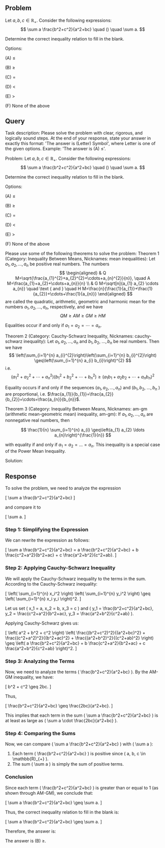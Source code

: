 ## Problem

Let $a, b, c \in \mathbb{R}_{+}$. Consider the following expressions:
$$
\sum a \frac{b^2+c^2}{a^2+bc} \quad () \quad  \sum a.
$$

Determine the correct inequality relation to fill in the blank.

Options:

(A) $\leq$ 

(B) $\geq$

(C) $=$ 

(D) $<$

(E) $>$

(F) None of the above

## Query

Task description: Please solve the problem with clear, rigorous, and logically sound steps. At the end of your response, state your answer in exactly this format: 'The answer is (Letter) Symbol', where Letter is one of the given options. Example: 'The answer is (A) $\leq$'.

Problem: Let $a, b, c \in \mathbb{R}_{+}$. Consider the following expressions:
$$
\sum a \frac{b^2+c^2}{a^2+bc} \quad () \quad  \sum a.
$$

Determine the correct inequality relation to fill in the blank.

Options:

(A) $\leq$ 

(B) $\geq$

(C) $=$ 

(D) $<$

(E) $>$

(F) None of the above

Please use some of the following theorems to solve the problem:
Theorem 1 (Category: Inequality Between Means, Nicknames: mean inequalities): Let $a_{1}, a_{2}, \ldots, a_{n}$ be positive real numbers. The numbers
$$
\begin{aligned}
& Q M=\sqrt{\frac{a_{1}^{2}+a_{2}^{2}+\cdots+a_{n}^{2}}{n}}, \quad A M=\frac{a_{1}+a_{2}+\cdots+a_{n}}{n} \\
& G M=\sqrt[n]{a_{1} a_{2} \cdots a_{n}} \quad \text { and } \quad H M=\frac{n}{\frac{1}{a_{1}}+\frac{1}{a_{2}}+\cdots+\frac{1}{a_{n}}}
\end{aligned}
$$
are called the quadratic, arithmetic, geometric and harmonic mean for the numbers $a_{1}, a_{2}, \ldots, a_{n}$, respectively, and we have
$$
Q M \geq A M \geq G M \geq H M
$$

Equalities occur if and only if $a_{1}=a_{2}=\cdots=a_{n}$.

Theorem 2 (Category: Cauchy-Schwarz Inequality, Nicknames: cauchy-schwarz inequality): Let $a_{1}, a_{2}, \ldots, a_{n}$ and $b_{1}, b_{2}$, $\ldots, b_{n}$ be real numbers. Then we have
$$
\left(\sum_{i=1}^{n} a_{i}^{2}\right)\left(\sum_{i=1}^{n} b_{i}^{2}\right) \geq\left(\sum_{i=1}^{n} a_{i} b_{i}\right)^{2}
$$
i.e.
$$
\left(a_{1}^{2}+a_{2}^{2}+\cdots+a_{n}^{2}\right)\left(b_{1}^{2}+b_{2}^{2}+\cdots+b_{n}^{2}\right) \geq\left(a_{1} b_{1}+a_{2} b_{2}+\cdots+a_{n} b_{n}\right)^{2}
$$

Equality occurs if and only if the sequences $\left(a_{1}, a_{2}, \ldots, a_{n}\right)$ and $\left(b_{1}, b_{2}\right.$, $\ldots, b_{n}$ ) are proportional, i.e. $\frac{a_{1}}{b_{1}}=\frac{a_{2}}{b_{2}}=\cdots=\frac{a_{n}}{b_{n}}$.

Theorem 3 (Category: Inequality Between Means, Nicknames: am-gm (arithmetic mean-geometric mean) inequality, am-gm): If $a_{1}, a_{2}, \ldots, a_{n}$ are nonnegative real numbers, then

$$
\frac{1}{n} \sum_{i=1}^{n} a_{i} \geq\left(a_{1} a_{2} \ldots a_{n}\right)^{\frac{1}{n}}
$$

with equality if and only if $a_{1}=a_{2}=\ldots=a_{n}$. This inequality is a special case of the Power Mean Inequality.

Solution:

## Response

To solve the problem, we need to analyze the expression 

\[
\sum a \frac{b^2+c^2}{a^2+bc}
\]

and compare it to 

\[
\sum a.
\]

### Step 1: Simplifying the Expression

We can rewrite the expression as follows:

\[
\sum a \frac{b^2+c^2}{a^2+bc} = a \frac{b^2+c^2}{a^2+bc} + b \frac{c^2+a^2}{b^2+ac} + c \frac{a^2+b^2}{c^2+ab}.
\]

### Step 2: Applying Cauchy-Schwarz Inequality

We will apply the Cauchy-Schwarz inequality to the terms in the sum. According to the Cauchy-Schwarz inequality:

\[
\left( \sum_{i=1}^{n} x_i^2 \right) \left( \sum_{i=1}^{n} y_i^2 \right) \geq \left( \sum_{i=1}^{n} x_i y_i \right)^2.
\]

Let us set \( x_1 = a, x_2 = b, x_3 = c \) and \( y_1 = \frac{b^2+c^2}{a^2+bc}, y_2 = \frac{c^2+a^2}{b^2+ac}, y_3 = \frac{a^2+b^2}{c^2+ab} \).

Applying Cauchy-Schwarz gives us:

\[
\left( a^2 + b^2 + c^2 \right) \left( \frac{(b^2+c^2)^2}{(a^2+bc)^2} + \frac{(c^2+a^2)^2}{(b^2+ac)^2} + \frac{(a^2+b^2)^2}{(c^2+ab)^2} \right) \geq \left( a \frac{b^2+c^2}{a^2+bc} + b \frac{c^2+a^2}{b^2+ac} + c \frac{a^2+b^2}{c^2+ab} \right)^2.
\]

### Step 3: Analyzing the Terms

Now, we need to analyze the terms \( \frac{b^2+c^2}{a^2+bc} \). By the AM-GM inequality, we have:

\[
b^2 + c^2 \geq 2bc.
\]

Thus,

\[
\frac{b^2+c^2}{a^2+bc} \geq \frac{2bc}{a^2+bc}.
\]

This implies that each term in the sum \( \sum a \frac{b^2+c^2}{a^2+bc} \) is at least as large as \( \sum a \cdot \frac{2bc}{a^2+bc} \).

### Step 4: Comparing the Sums

Now, we can compare \( \sum a \frac{b^2+c^2}{a^2+bc} \) with \( \sum a \):

1. Each term \( \frac{b^2+c^2}{a^2+bc} \) is positive since \( a, b, c \in \mathbb{R}_{+} \).
2. The sum \( \sum a \) is simply the sum of positive terms.

### Conclusion

Since each term \( \frac{b^2+c^2}{a^2+bc} \) is greater than or equal to 1 (as shown through AM-GM), we conclude that:

\[
\sum a \frac{b^2+c^2}{a^2+bc} \geq \sum a.
\]

Thus, the correct inequality relation to fill in the blank is:

\[
\sum a \frac{b^2+c^2}{a^2+bc} \geq \sum a.
\]

Therefore, the answer is:

The answer is (B) $\geq$.